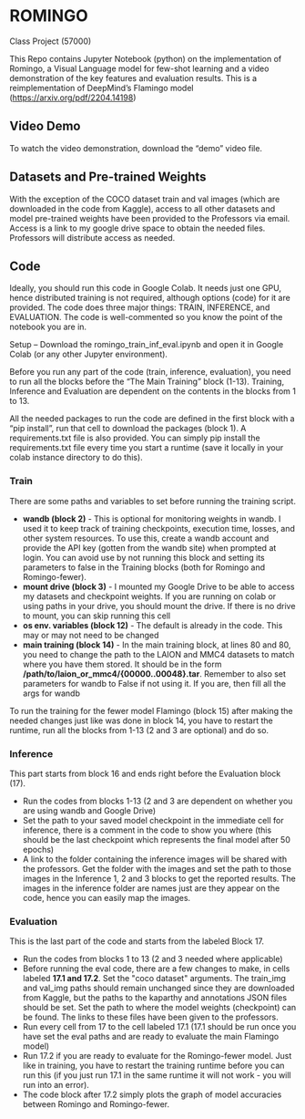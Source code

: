 # ROMINGO
Class Project (57000)

This Repo contains Jupyter Notebook (python) on the implementation of Romingo, a Visual Language model for few-shot learning and a video demonstration of the key features and evaluation results. This is a reimplementation of DeepMind’s Flamingo model (https://arxiv.org/pdf/2204.14198)

## Video Demo
To watch the video demonstration, download the “demo” video file.

## Datasets and Pre-trained Weights
With the exception of the COCO dataset train and val images (which are downloaded in the code from Kaggle), access to all other datasets and model pre-trained weights have been provided to the Professors via email. Access is a link to my google drive space to obtain the needed files. Professors will distribute access as needed. 

## Code
Ideally, you should run this code in Google Colab. It needs just one GPU, hence distributed training is not required, although options (code) for it are provided.
The code does three major things: TRAIN, INFERENCE, and EVALUATION. The code is well-commented so you know the point of the notebook you are in. 

Setup – Download the romingo_train_inf_eval.ipynb and open it in Google Colab (or any other Jupyter environment).

Before you run any part of the code (train, inference, evaluation), you need to run all the blocks before the “The Main Training” block (1-13). Training, Inference and Evaluation are dependent on the contents in the blocks from 1 to 13.

All the needed packages to run the code are defined in the first block with a “pip install”, run that cell to download the packages (block 1). A requirements.txt file is also provided. You can simply pip install the requirements.txt file every time you start a runtime (save it locally in your colab instance directory to do this).

### Train
There are some paths and variables to set before running the training script.
* __wandb (block 2)__ - This is optional for monitoring weights in wandb. I used it to keep track of training checkpoints, execution time, losses, and other system resources. To use this, create a wandb account and provide the API key (gotten from the wandb site) when prompted at login. You can avoid use by not running this block and setting its parameters to false in the Training blocks (both for Romingo and Romingo-fewer).
* __mount drive (block 3)__ - I mounted my Google Drive to be able to access my datasets and checkpoint weights. If you are running on colab or using paths in your drive, you should mount the drive. If there is no drive to mount, you can skip running this cell
* __os env. variables (block 12)__ - The default is already in the code. This may or may not need to be changed
* __main training (block 14)__ - In the main training block, at lines 80 and 80, you need to change the path to the LAION and MMC4 datasets to match where you have them stored. It should be in the form  __/path/to/laion_or_mmc4/{00000..00048}.tar__. Remember to also set parameters for wandb to False if not using it. If you are, then fill all the args for wandb

To run the training for the fewer model Flamingo (block 15) after making the needed changes just like was done in block 14, you have to restart the runtime, run all the blocks from 1-13 (2 and 3 are optional) and do so. 

### Inference
This part starts from block 16 and ends right before the Evaluation block (17).

* Run the codes from blocks 1-13 (2 and 3 are dependent on whether you are using wandb and Google Drive)
* Set the path to your saved model checkpoint in the immediate cell for inference, there is a comment in the code to show you where (this should be the last checkpoint which represents the final model after 50 epochs)
* A link to the folder containing the inference images will be shared with the professors. Get the folder with the images and set the path to those images in the Inference 1, 2 and 3 blocks to get the reported results. The images in the inference folder are names just are they appear on the code, hence you can easily map the images.

### Evaluation
This is the last part of the code and starts from the labeled Block 17.

* Run the codes from blocks 1 to 13 (2 and 3 needed where applicable)
* Before running the eval code, there are a few changes to make, in cells labeled __17.1 and 17.2__. Set the "coco dataset" arguments. The train_img and val_img paths should remain unchanged since they are downloaded from Kaggle, but the paths to the kaparthy and annotations JSON files should be set. Set the path to where the model weights (checkpoint) can be found. The links to these files have been given to the professors. 
* Run every cell from 17 to the cell labeled 17.1 (17.1 should be run once you have set the eval paths and are ready to evaluate the main Flamingo model)
* Run 17.2 if you are ready to evaluate for the Romingo-fewer model. Just like in training, you have to restart the training runtime before you can run this (if you just run 17.1 in the same runtime it will not work - you will run into an error).
* The code block after 17.2 simply plots the graph of model accuracies between Romingo and Romingo-fewer. 

